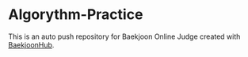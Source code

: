 # Algorythm-Practice
This is an auto push repository for Baekjoon Online Judge created with [BaekjoonHub](https://github.com/BaekjoonHub/BaekjoonHub).
